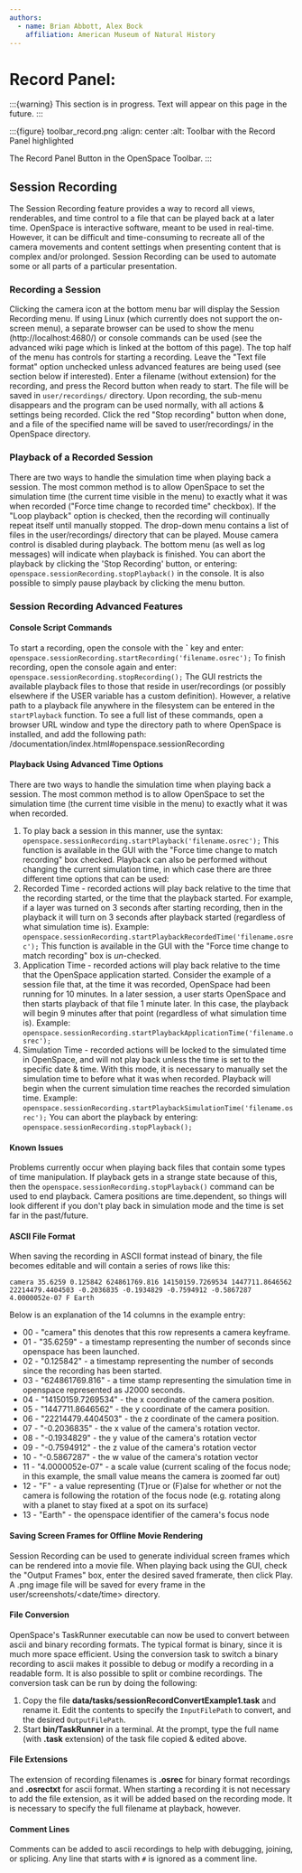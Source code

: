 ```yaml
---
authors:
  - name: Brian Abbott, Alex Bock
    affiliation: American Museum of Natural History
---
```



# Record Panel: 

:::{warning}
This section is in progress. Text will appear on this page in the future.
:::


:::{figure} toolbar_record.png
:align: center
:alt: Toolbar with the Record Panel highlighted

The Record Panel Button in the OpenSpace Toolbar.
:::


## Session Recording
The Session Recording feature provides a way to record all views, renderables, and time control to a file that can be played back at a later time. OpenSpace is interactive software, meant to be used in real-time. However, it can be difficult and time-consuming to recreate all of the camera movements and content settings when presenting content that is complex and/or prolonged. Session Recording can be used to automate some or all parts of a particular presentation.


### Recording a Session
Clicking the camera icon at the bottom menu bar will display the Session Recording menu. If using Linux (which currently does not support the on-screen menu), a separate browser can be used to show the menu (http://localhost:4680/) or console commands can be used (see the advanced wiki page which is linked at the bottom of this page). The top half of the menu has controls for starting a recording. Leave the "Text file format" option unchecked unless advanced features are being used (see section below if interested). Enter a filename (without extension) for the recording, and press the Record button when ready to start. The file will be saved in `user/recordings/` directory. Upon recording, the sub-menu disappears and the program can be used normally, with all actions & settings being recorded. Click the red "Stop recording" button when done, and a file of the specified name will be saved to user/recordings/ in the OpenSpace directory.


### Playback of a Recorded Session
There are two ways to handle the simulation time when playing back a session. The most common method is to allow OpenSpace to set the simulation time (the current time visible in the menu) to exactly what it was when recorded ("Force time change to recorded time" checkbox). If the "Loop playback" option is checked, then the recording will continually repeat itself until manually stopped. The drop-down menu contains a list of files in the user/recordings/ directory that can be played. Mouse camera control is disabled during playback. The bottom menu (as well as log messages) will indicate when playback is finished. You can abort the playback by clicking the 'Stop Recording' button, or entering: `openspace.sessionRecording.stopPlayback()` in the console. It is also possible to simply pause playback by clicking the menu button.


### Session Recording Advanced Features
#### Console Script Commands
To start a recording, open the console with the **\`** key and enter: `openspace.sessionRecording.startRecording('filename.osrec');` To finish recording, open the console again and enter: `openspace.sessionRecording.stopRecording();` The GUI restricts the available playback files to those that reside in user/recordings (or possibly elsewhere if the USER variable has a custom definition). However, a relative path to a playback file anywhere in the filesystem can be entered in the `startPlayback` function. To see a full list of these commands, open a browser URL window and type the directory path to where OpenSpace is installed, and add the following path:
/documentation/index.html#openspace.sessionRecording

#### Playback Using Advanced Time Options
There are two ways to handle the simulation time when playing back a session. The most common method is to allow OpenSpace to set the simulation time (the current time visible in the menu) to exactly what it was when recorded.
  1. To play back a session in this manner, use the syntax: `openspace.sessionRecording.startPlayback('filename.osrec');` This function is available in the GUI with the "Force time change to match recording" box checked. Playback can also be performed without changing the current simulation time, in which case there are three different time options that can be used:
  1. Recorded Time - recorded actions will play back relative to the time that the recording started, or the time that the playback started. For example, if a layer was turned on 3 seconds after starting recording, then in the playback it will turn on 3 seconds after playback started (regardless of what simulation time is). Example: `openspace.sessionRecording.startPlaybackRecordedTime('filename.osrec');` This function is available in the GUI with the "Force time change to match recording" box is *un*-checked.
  1. Application Time - recorded actions will play back relative to the time that the OpenSpace application started. Consider the example of a session file that, at the time it was recorded, OpenSpace had been running for 10 minutes. In a later session, a user starts OpenSpace and then starts playback of that file 1 minute later. In this case, the playback will begin 9 minutes after that point (regardless of what simulation time is). Example: `openspace.sessionRecording.startPlaybackApplicationTime('filename.osrec');`
  1. Simulation Time - recorded actions will be locked to the simulated time in OpenSpace, and will not play back unless the time is set to the specific date & time. With this mode, it is necessary to manually set the simulation time to before what it was when recorded. Playback will begin when the current simulation time reaches the recorded simulation time. Example: `openspace.sessionRecording.startPlaybackSimulationTime('filename.osrec');` You can abort the playback by entering: `openspace.sessionRecording.stopPlayback();`

#### Known Issues
Problems currently occur when playing back files that contain some types of time manipulation. If playback gets in a strange state because of this, then the `openspace.sessionRecording.stopPlayback()` command can be used to end playback. Camera positions are time.dependent, so things will look different if you don't play back in simulation mode and the time is set far in the past/future.

#### ASCII File Format
When saving the recording in ASCII format instead of binary, the file becomes editable and will contain a series of rows like this:

`camera 35.6259 0.125842 624861769.816 14150159.7269534 1447711.8646562 22214479.4404503 -0.2036835 -0.1934829 -0.7594912 -0.5867287 4.0000052e-07 F Earth`

Below is an explanation of the 14 columns in the example entry:
  - 00 - "camera" this denotes that this row represents a camera keyframe.
  - 01 - "35.6259" - a timestamp representing the number of seconds since openspace has been launched.
  - 02 - "0.125842" - a timestamp representing the number of seconds since the recording has been started.
  - 03 - "624861769.816" - a time stamp representing the simulation time in openspace represented as J2000 seconds.
  - 04 - "14150159.7269534" - the x coordinate of the camera position.
  - 05 - "1447711.8646562" - the y coordinate of the camera position.
  - 06 - "22214479.4404503" - the z coordinate of the camera position.
  - 07 - "-0.2036835" - the x value of the camera's rotation vector.
  - 08 - "-0.1934829" - the y value of the camera's rotation vector
  - 09 - "-0.7594912" - the z value of the camera's rotation vector
  - 10 - "-0.5867287" - the w value of the camera's rotation vector
  - 11 - "4.0000052e-07" - a scale value (current scaling of the focus node; in this example, the small value means the camera is zoomed far out)
  - 12 - "F" - a value representing (T)rue or (F)alse for whether or not the camera is following the rotation of the focus node (e.g. rotating along with a planet to stay fixed at a spot on its surface)
  - 13 - "Earth" - the openspace identifier of the camera's focus node

#### Saving Screen Frames for Offline Movie Rendering
Session Recording can be used to generate individual screen frames which can be rendered into a movie file.
When playing back using the GUI, check the "Output Frames" box, enter the desired saved framerate, then click Play. A .png image file will be saved for every frame in the user/screenshots/\<date/time\> directory.

#### File Conversion
OpenSpace's TaskRunner executable can now be used to convert between ascii and binary recording formats. The typical format is binary, since it is much more space efficient. Using the conversion task to switch a binary recording to ascii makes it possible to debug or modify a recording in a readable form. It is also possible to split or combine recordings.
The conversion task can be run by doing the following:
  1. Copy the file **data/tasks/sessionRecordConvertExample1.task** and rename it. Edit the contents to specify the `InputFilePath` to convert, and the desired `OutputFilePath`.
  1. Start **bin/TaskRunner** in a terminal. At the prompt, type the full name (with **.task** extension) of the task file copied & edited above.

#### File Extensions
The extension of recording filenames is **.osrec** for binary format recordings and **.osrectxt** for ascii format. When starting a recording it is not necessary to add the file extension, as it will be added based on the recording mode. It is necessary to specify the full filename at playback, however.

#### Comment Lines
Comments can be added to ascii recordings to help with debugging, joining, or splicing. Any line that starts with `#` is ignored as a comment line.
